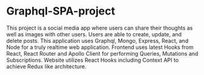 # Graphql-SPA-project

This project is a social media app where users can share their thoughts as well as images with other users. Users are able to create, update, and delete posts. This application uses Graphql, Mongo, Express, React, and Node for a truly realtime web application. Frontend uses latest Hooks from React, React Router and Apollo Client for performing Queries, Mutations and Subscriptions. Website utilizes React Hooks including Context API to achieve Redux like architecture.
